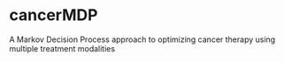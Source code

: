 # cancerMDP
A Markov Decision Process approach to optimizing cancer therapy using multiple treatment modalities
